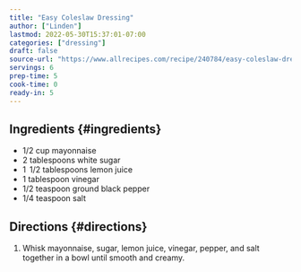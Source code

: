 ```yaml
---
title: "Easy Coleslaw Dressing"
author: ["Linden"]
lastmod: 2022-05-30T15:37:01-07:00
categories: ["dressing"]
draft: false
source-url: "https://www.allrecipes.com/recipe/240784/easy-coleslaw-dressing/"
servings: 6
prep-time: 5
cook-time: 0
ready-in: 5
---
```


## Ingredients {#ingredients}

-   1/2 cup mayonnaise
-   2 tablespoons white sugar
-   1  1/2 tablespoons lemon juice
-   1 tablespoon vinegar
-   1/2 teaspoon ground black pepper
-   1/4 teaspoon salt


## Directions {#directions}

1.  Whisk mayonnaise, sugar, lemon juice, vinegar, pepper, and salt together in a bowl until smooth and creamy.